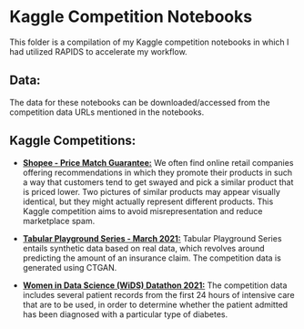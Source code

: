 # Kaggle Competition Notebooks
This folder is a compilation of my Kaggle competition notebooks in which I had utilized RAPIDS to accelerate my workflow.

## Data: 
The data for these notebooks can be downloaded/accessed from the competition data URLs mentioned in the notebooks.

## Kaggle Competitions:
- [**Shopee - Price Match Guarantee:**](https://www.kaggle.com/c/shopee-product-matching)
 We often find online retail companies offering recommendations in which they promote their products in such a way that customers tend to get swayed and pick a similar product that is priced lower. Two pictures of similar products may appear visually identical, but they might actually represent different products. This Kaggle competition aims to avoid misrepresentation and reduce marketplace spam.

- [**Tabular Playground Series - March 2021:**](https://www.kaggle.com/c/tabular-playground-series-mar-2021)
Tabular Playground Series entails synthetic data based on real data, which revolves around predicting the amount of an insurance claim. The competition data is generated using CTGAN.

- [**Women in Data Science (WiDS) Datathon 2021:**](https://www.kaggle.com/c/widsdatathon2021)
The competition data includes several patient records from the first 24 hours of intensive care that are to be used, in order to determine whether the patient admitted has been diagnosed with a particular type of diabetes. 
